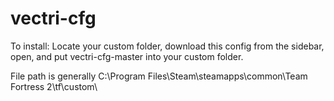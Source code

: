 # vectri-cfg
To install: Locate your custom folder, download this config from the sidebar, open, and put vectri-cfg-master into your custom folder. 

File path is generally C:\Program Files\Steam\steamapps\common\Team Fortress 2\tf\custom\

